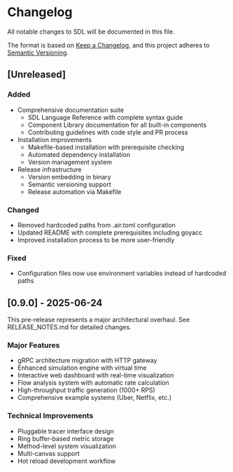 # Changelog

All notable changes to SDL will be documented in this file.

The format is based on [Keep a Changelog](https://keepachangelog.com/en/1.0.0/),
and this project adheres to [Semantic Versioning](https://semver.org/spec/v2.0.0.html).

## [Unreleased]

### Added
- Comprehensive documentation suite
  - SDL Language Reference with complete syntax guide
  - Component Library documentation for all built-in components
  - Contributing guidelines with code style and PR process
- Installation improvements
  - Makefile-based installation with prerequisite checking
  - Automated dependency installation
  - Version management system
- Release infrastructure
  - Version embedding in binary
  - Semantic versioning support
  - Release automation via Makefile

### Changed
- Removed hardcoded paths from .air.toml configuration
- Updated README with complete prerequisites including goyacc
- Improved installation process to be more user-friendly

### Fixed
- Configuration files now use environment variables instead of hardcoded paths

## [0.9.0] - 2025-06-24

This pre-release represents a major architectural overhaul. See RELEASE_NOTES.md for detailed changes.

### Major Features
- gRPC architecture migration with HTTP gateway
- Enhanced simulation engine with virtual time
- Interactive web dashboard with real-time visualization
- Flow analysis system with automatic rate calculation
- High-throughput traffic generation (1000+ RPS)
- Comprehensive example systems (Uber, Netflix, etc.)

### Technical Improvements
- Pluggable tracer interface design
- Ring buffer-based metric storage
- Method-level system visualization
- Multi-canvas support
- Hot reload development workflow